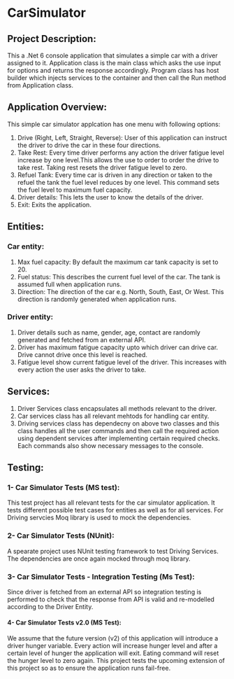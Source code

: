 # CarSimulator

## Project Description:
This a .Net 6 console application that simulates a simple car with a driver assigned to it. Application class is the main class which asks the use input for options and returns the response accordingly. Program class has host builder which injects services to the container and then call the Run method from Application class.

## Application Overview:
This simple car simulator applcation has one menu with following options:
1. Drive (Right, Left, Straight, Reverse): User of this application can instruct the driver to drive the car in these four directions. 
2. Take Rest: Every time driver performs any action the driver fatigue level increase by one level.This allows the use to order to order the drive to take rest. Taking rest resets the driver fatigue level to zero.
3. Refuel Tank: Every time car is driven in any direction or taken to the refuel the tank the fuel level reduces by one level. This command sets the fuel level to maximum fuel capacity.
4. Driver details: This lets the user to know the details of the driver.
5. Exit: Exits the application.


## Entities:
### Car entity:
1. Max fuel capacity: By default the maximum car tank capacity is set to 20.
2. Fuel status: This describes the current fuel level of the car. The tank is assumed full when application runs.
3. Direction: The direction of the car e.g. North, South, East, Or West. This direction is randomly generated when application runs.

### Driver entity:
1. Driver details such as name, gender, age, contact are randomly generated and fetched from an external API.
2. Driver has maximum fatigue capacity upto which driver can drive car. Drive cannot drive once this level is reached.
3. Fatigue level show current fatigue level of the driver. This increases with every action the user asks the driver to take.

## Services:
1. Driver Services class encapsulates all methods relevant to the driver.
2. Car services class has all relevant mehtods for handling car entity.
3. Driving services class has dependecny on above two classes and this class handles all the user commands and then call the required action using dependent services after implementing certain required checks. Each commands also show necessary messages to the console.

## Testing:
### 1- Car Simulator Tests (MS test):
This test project has all relevant tests for the car simulator application. It tests different possible test cases for entities as well as for all services. For Driving servcies Moq library is used to mock the dependencies.

### 2- Car Simulator Tests (NUnit):
A spearate project uses NUnit testing framework to test Driving Services. The dependencies are once again mocked through moq library.

### 3- Car Simulator Tests - Integration Testing (Ms Test):
Since driver is fetched from an external API so integration testing is performed to check that the response from API is valid and re-modelled according to the Driver Entity.

#### 4- Car Simulator Tests v2.0 (MS Test):
We assume that the future version (v2) of this application will introduce a driver hunger variable. Every action will increase hunger level and after a certain level of hunger the application will exit. Eating command will reset the hunger level to zero again. This project tests the upcoming extension of this project so as to ensure the application runs fail-free.
